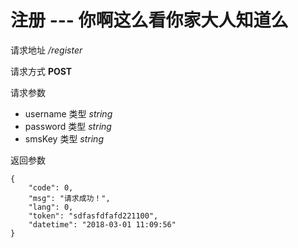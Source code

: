 # 注册  --- 你啊这么看你家大人知道么

请求地址 */register*

请求方式 **POST**

请求参数
- username 类型 *string*
- password 类型 *string*
- smsKey   类型 *string*

返回参数
```
{
	"code": 0,
	"msg": "请求成功！",
	"lang": 0,
	"token": "sdfasfdfafd221100",
	"datetime": "2018-03-01 11:09:56"
}
```
